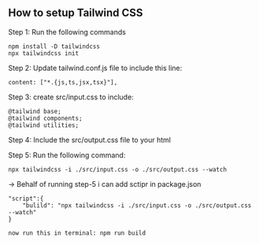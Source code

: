 ## How to setup Tailwind CSS

Step 1: Run the following commands

``` 
npm install -D tailwindcss
npx tailwindcss init
```

Step 2: Update tailwind.conf.js file to include this line:
```
content: ["*.{js,ts,jsx,tsx}"],
```

Step 3: create src/input.css to include:
```
@tailwind base;
@tailwind components;
@tailwind utilities;
```

Step 4: Include the src/output.css file to your html

Step 5: Run the following command:
```
npx tailwindcss -i ./src/input.css -o ./src/output.css --watch
```

-> Behalf of running step-5 i can add sctipr in package.json

```
"script":{
    "bulild": "npx tailwindcss -i ./src/input.css -o ./src/output.css --watch"
}

now run this in terminal: npm run build
```